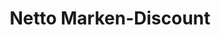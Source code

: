 ---
title: "Netto Marken-Discount"
url: /leutenbach/netto-marken-discount-stuttgarter-strasse/
shop: Supermarkt
---